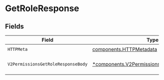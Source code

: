 # GetRoleResponse


## Fields

| Field                                                                                                       | Type                                                                                                        | Required                                                                                                    | Description                                                                                                 |
| ----------------------------------------------------------------------------------------------------------- | ----------------------------------------------------------------------------------------------------------- | ----------------------------------------------------------------------------------------------------------- | ----------------------------------------------------------------------------------------------------------- |
| `HTTPMeta`                                                                                                  | [components.HTTPMetadata](../../models/components/httpmetadata.md)                                          | :heavy_check_mark:                                                                                          | N/A                                                                                                         |
| `V2PermissionsGetRoleResponseBody`                                                                          | [*components.V2PermissionsGetRoleResponseBody](../../models/components/v2permissionsgetroleresponsebody.md) | :heavy_minus_sign:                                                                                          | Role retrieved successfully                                                                                 |
